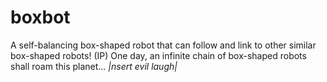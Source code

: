 # boxbot
A self-balancing box-shaped robot that can follow and link to other similar box-shaped robots! (IP) One day, an infinite chain of box-shaped robots shall roam this planet... *|*nsert evil laugh*|*
